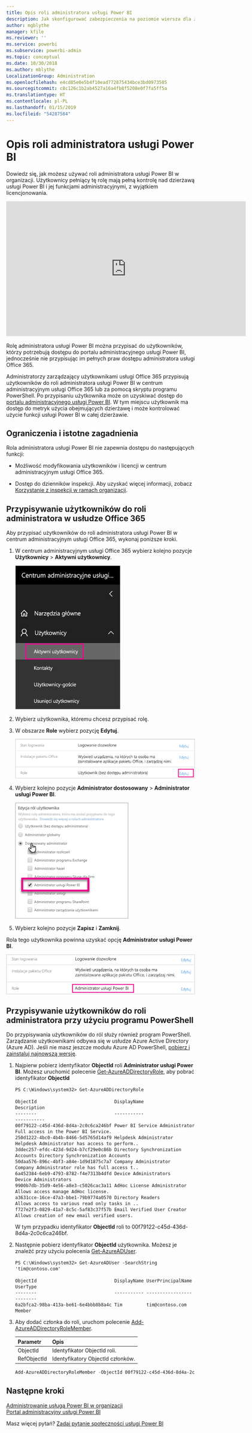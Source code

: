 ```yaml
---
title: Opis roli administratora usługi Power BI
description: Jak skonfigurować zabezpieczenia na poziomie wiersza dla zaimportowanych zestawów danych oraz zapytanie bezpośrednie w usłudze Power BI.
author: mgblythe
manager: kfile
ms.reviewer: ''
ms.service: powerbi
ms.subservice: powerbi-admin
ms.topic: conceptual
ms.date: 10/30/2018
ms.author: mblythe
LocalizationGroup: Administration
ms.openlocfilehash: e4cd85e0e5b4f10ead772875434bce3bd0973505
ms.sourcegitcommit: c8c126c1b2ab4527a16a4fb8f5208e0f7fa5ff5a
ms.translationtype: HT
ms.contentlocale: pl-PL
ms.lasthandoff: 01/15/2019
ms.locfileid: "54287584"
---
```

# <a name="understanding-the-power-bi-service-administrator-role"></a>Opis roli administratora usługi Power BI

Dowiedz się, jak możesz używać roli administratora usługi Power BI w organizacji. Użytkownicy pełniący tę rolę mają pełną kontrolę nad dzierżawą usługi Power BI i jej funkcjami administracyjnymi, z wyjątkiem licencjonowania.

<iframe width="640" height="360" src="https://www.youtube.com/embed/PQRbdJgEm3k?showinfo=0" frameborder="0" allowfullscreen></iframe>

Rolę administratora usługi Power BI można przypisać do użytkowników, którzy potrzebują dostępu do portalu administracyjnego usługi Power BI, jednocześnie nie przypisując im pełnych praw dostępu administratora usługi Office 365.

Administratorzy zarządzający użytkownikami usługi Office 365 przypisują użytkowników do roli administratora usługi Power BI w centrum administracyjnym usługi Office 365 lub za pomocą skryptu programu PowerShell. Po przypisaniu użytkownika może on uzyskiwać dostęp do [portalu administracyjnego usługi Power BI](service-admin-portal.md). W tym miejscu użytkownik ma dostęp do metryk użycia obejmujących dzierżawę i może kontrolować użycie funkcji usługi Power BI w całej dzierżawie.

## <a name="limitations-and-considerations"></a>Ograniczenia i istotne zagadnienia

Rola administratora usługi Power BI nie zapewnia dostępu do następujących funkcji:

* Możliwość modyfikowania użytkowników i licencji w centrum administracyjnym usługi Office 365.

* Dostęp do dzienników inspekcji. Aby uzyskać więcej informacji, zobacz [Korzystanie z inspekcji w ramach organizacji](service-admin-auditing.md).

## <a name="assign-users-to-the-admin-role-in-office-365"></a>Przypisywanie użytkowników do roli administratora w usłudze Office 365

Aby przypisać użytkowników do roli administratora usługi Power BI w centrum administracyjnym usługi Office 365, wykonaj poniższe kroki.

1. W centrum administracyjnym usługi Office 365 wybierz kolejno pozycje **Użytkownicy** > **Aktywni użytkownicy**.

    ![Centrum administracyjne usługi Office 365](media/service-admin-role/powerbi-admin-users.png)

1. Wybierz użytkownika, któremu chcesz przypisać rolę.

1. W obszarze **Role** wybierz pozycję **Edytuj**.

    ![Edytowanie ról](media/service-admin-role/powerbi-admin-edit-roles.png)

1. Wybierz kolejno pozycje **Administrator dostosowany** > **Administrator usługi Power BI**.

    ![Administrator usługi Power BI](media/service-admin-role/powerbi-admin-role.png)

1. Wybierz kolejno pozycje **Zapisz** i **Zamknij**.

Rola tego użytkownika powinna uzyskać opcję **Administrator usługi Power BI**.

![Role](media/service-admin-role/powerbi-admin-role-set.png)

## <a name="assign-users-to-the-admin-role-with-powershell"></a>Przypisywanie użytkowników do roli administratora przy użyciu programu PowerShell

Do przypisywania użytkowników do ról służy również program PowerShell. Zarządzanie użytkownikami odbywa się w usłudze Azure Active Directory (Azure AD). Jeśli nie masz jeszcze modułu Azure AD PowerShell, [pobierz i zainstaluj najnowszą wersję](https://www.powershellgallery.com/packages/AzureAD/).

1. Najpierw pobierz identyfikator **ObjectId** roli **Administrator usługi Power BI**. Możesz uruchomić polecenie [Get-AzureADDirectoryRole](/powershell/module/azuread/get-azureaddirectoryrole), aby pobrać identyfikator **ObjectId**

    ```
    PS C:\Windows\system32> Get-AzureADDirectoryRole

    ObjectId                             DisplayName                        Description
    --------                             -----------                        -----------
    00f79122-c45d-436d-8d4a-2c0c6ca246bf Power BI Service Administrator     Full access in the Power BI Service.
    250d1222-4bc0-4b4b-8466-5d5765d14af9 Helpdesk Administrator             Helpdesk Administrator has access to perform..
    3ddec257-efdc-423d-9d24-b7cf29e0c86b Directory Synchronization Accounts Directory Synchronization Accounts
    50daa576-896c-4bf3-a84e-1d9d1875c7a7 Company Administrator              Company Administrator role has full access t..
    6a452384-6eb9-4793-8782-f4e7313b4dfd Device Administrators              Device Administrators
    9900b7db-35d9-4e56-a8e3-c5026cac3a11 AdHoc License Administrator        Allows access manage AdHoc license.
    a3631cce-16ce-47a3-bbe1-79b9774a0570 Directory Readers                  Allows access to various read only tasks in ..
    f727e2f3-0829-41a7-8c5c-5af83c37f57b Email Verified User Creator        Allows creation of new email verified users.
    ```

    W tym przypadku identyfikator **ObjectId** roli to 00f79122-c45d-436d-8d4a-2c0c6ca246bf.

1. Następnie pobierz identyfikator **ObjectId** użytkownika. Możesz je znaleźć przy użyciu polecenia [Get-AzureADUser](/powershell/module/azuread/get-azureaduser).

    ```
    PS C:\Windows\system32> Get-AzureADUser -SearchString 'tim@contoso.com'

    ObjectId                             DisplayName UserPrincipalName      UserType
    --------                             ----------- -----------------      --------
    6a2bfca2-98ba-413a-be61-6e4bbb8b8a4c Tim         tim@contoso.com        Member
    ```

1. Aby dodać członka do roli, uruchom polecenie [Add-AzureADDirectoryRoleMember](/powershell/module/azuread/add-azureaddirectoryrolemember).

    | Parametr | Opis |
    | --- | --- |
    | ObjectId |Identyfikator ObjectId roli. |
    | RefObjectId |Identyfikatory ObjectId członków. |

    ```powershell
    Add-AzureADDirectoryRoleMember -ObjectId 00f79122-c45d-436d-8d4a-2c0c6ca246bf -RefObjectId 6a2bfca2-98ba-413a-be61-6e4bbb8b8a4c
    ```

## <a name="next-steps"></a>Następne kroki

[Administrowanie usługą Power BI w organizacji](service-admin-administering-power-bi-in-your-organization.md)  
[Portal administracyjny usługi Power BI](service-admin-portal.md)  

Masz więcej pytań? [Zadaj pytanie społeczności usługi Power BI](http://community.powerbi.com/)